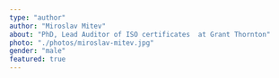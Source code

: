 ```yaml
---
type: "author"
author: "Miroslav Mitev"
about: "PhD, Lead Auditor of ISO certificates  at Grant Thornton"
photo: "./photos/miroslav-mitev.jpg"
gender: "male"
featured: true
---
```

